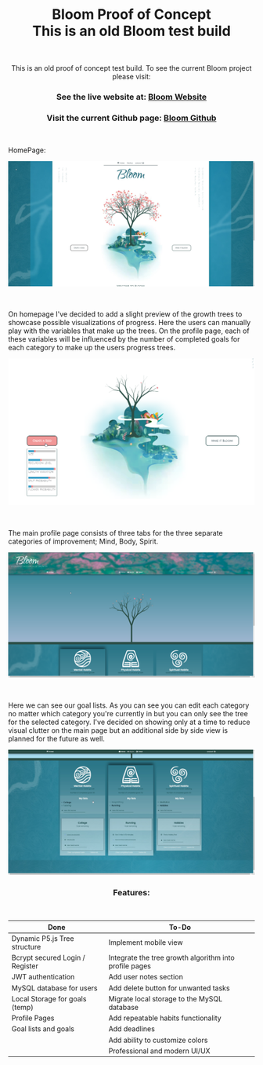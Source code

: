 <h1 align='center'>Bloom Proof of Concept<br> This is an old Bloom test build</h1>

&nbsp;

<p align='center'>This is an old proof of concept test build. To see the current Bloom project please visit:</p>

<h3 align='center'> See the live website at: 
<a href="https://bloomhabits.com/">Bloom Website</a>
</h3>

<h3 align='center'> Visit the current Github page: 
<a href="https://github.com/ShhmonDai/Bloom-V2---react-MERN/tree/main">Bloom Github</a>
</h3>
           


&nbsp;



HomePage:
&nbsp;

![IMG1](BloomReadmeImages/1home.jpg "IMG 1")

&nbsp;

On homepage I've decided to add a slight preview of the growth trees to showcase possible visualizations of progress. Here the users can manually play with the variables that make up the trees. On the profile page, each of these variables will be influenced by the number of completed goals for each category to make up the users progress trees. 
&nbsp;

![IMG2](BloomReadmeImages/2Preview.png "IMG 2")

&nbsp;

The main profile page consists of three tabs for the three separate categories of improvement; Mind, Body, Spirit.
&nbsp;

![IMG3](BloomReadmeImages/3Profile.png "IMG 3")

&nbsp;

Here we can see our goal lists. As you can see you can edit each category no matter which category you're currently in but you can only see the tree for the selected category. I've decided on showing only at a time to reduce visual clutter on the main page but an additional side by side view is planned for the future as well.
&nbsp;

![IMG4](BloomReadmeImages/4Goals.jpg "IMG 4")


<h3 align='center'>Features:</h3> 
&nbsp;
&nbsp;

| Done  | To-Do |
| ------------- | ------------- |
| Dynamic P5.js Tree structure  | Implement mobile view  |
| Bcrypt secured Login / Register  | Integrate the tree growth algorithm into profile pages  |
| JWT authentication  | Add user notes section  |
| MySQL database for users  | Add delete button for unwanted tasks  |
| Local Storage for goals (temp)  | Migrate local storage to the MySQL database  |
| Profile Pages  | Add repeatable habits functionality  |
| Goal lists and goals  | Add deadlines  |
| | Add ability to customize colors  |
| | Professional and modern UI/UX  |

&nbsp;
